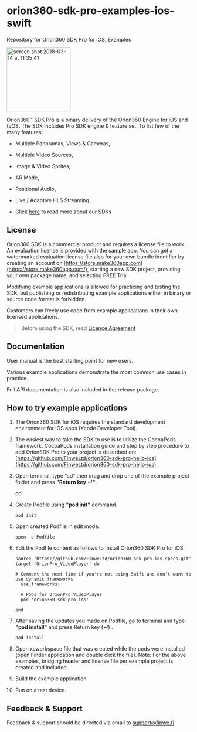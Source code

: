 # orion360-sdk-pro-examples-ios-swift
Repository for Orion360 SDK Pro for iOS, Examples

<img width="174" alt="screen shot 2018-03-14 at 11 35 41" src="https://user-images.githubusercontent.com/36510685/37829670-9521c0d6-2ea8-11e8-9adb-9b9309e8ec45.png">


Orion360™ SDK Pro is a binary delivery of the Orion360 Engine for iOS and tvOS. The SDK includes Pro SDK engine & feature set. To list few of the many features:

 -    Multiple Panoramas, Views & Cameras,
    
-   Multiple Video Sources,
    
-   Image & Video Sprites,
    
-   AR Mode,
    
-   Positional Audio,
    
-   Live / Adaptive HLS Streaming ,
    
-  Click [here](http://orion360.finwe.mobi/sdk/) to read more about our SDKs

## License

Orion360 SDK is a commercial product and requires a license file to work. An evaluation license is provided with the sample app. You can get a watermarked evaluation license file also for your own bundle identifier by creating an account on  [https://store.make360app.com](https://store.make360app.com/), starting a new SDK project, providing your own package name, and selecting FREE Trial.

Modifying example applications is allowed for practicing and testing the SDK, but publishing or redistributing example applications either in binary or source code format is forbidden.

Customers can freely use code from example applications in their own licensed applications.

> Before using the SDK, read  [Licence Agreement](https://github.com/FinweLtd/Orion_SDK_iOS_SampleApps/blob/master/Finwe_Orion360_SDK_Basic_Evaluation_Kit_License_en_US-20161212_1500.pdf)

## Documentation

User manual is the best starting point for new users.

Various example applications demonstrate the most common use cases in practice.

Full API documentation is also included in the release package.

## How to try example applications

1.  The Orion360 SDK for iOS requires the standard development environment for iOS apps (Xcode Developer Tool).
    
2.  The easiest way to take the SDK to use is to utilize the CocoaPods framework. CocoaPods installation guide and step by step procedure to add OrionSDK Pro to your project is described on:  [https://github.com/FinweLtd/orion360-sdk-pro-hello-ios](https://github.com/FinweLtd/orion360-sdk-pro-hello-ios).    

3.  Open terminal, type “cd” then drag and drop one of the example project folder and press  **"Return key ↵"**.

    cd <drag and drop your project folder>
4. Create Podfile using **"pod init"** command.
   ```
   pod init
   ```
5. Open created Podfile in edit mode.
   ```
   open -e Podfile 
   ```
6. Edit the Podfile content as follows to Install Orion360 SDK Pro for iOS:

   ```
   source 'https://github.com/FinweLtd/orion360-sdk-pro-ios-specs.git'
   target 'OrionPro_VideoPlayer' do

   # Comment the next line if you're not using Swift and don't want to use dynamic frameworks
     use_frameworks!

     # Pods for OrionPro_VideoPlayer
     pod 'orion360-sdk-pro-ios'

   end
   ```
7. After saving the updates you made on Podfile, go to terminal and type **"pod install"** and press Return key (↵) .
   ```
   pod install
   ```
8.  Open xcworkspace file that was created while the pods were installed (open Finder application and double click the file). Note: For the above examples, bridging header and license file per example project is created and included.
    
9.  Build the example application.
    
10.  Run on a test device.

## Feedback & Support

Feedback & support should be directed via email to  [support@finwe.fi](mailto:support@finwe.fi).
